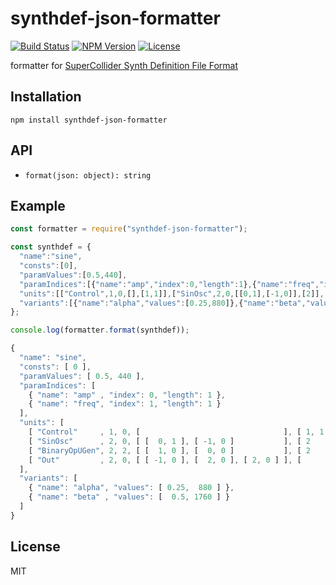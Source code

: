 # synthdef-json-formatter
[![Build Status](https://img.shields.io/travis/mohayonao/synthdef-json-formatter.svg?style=flat-square)](https://travis-ci.org/mohayonao/synthdef-json-formatter)
[![NPM Version](https://img.shields.io/npm/v/synthdef-json-formatter.svg?style=flat-square)](https://www.npmjs.org/package/synthdef-json-formatter)
[![License](https://img.shields.io/badge/license-MIT-brightgreen.svg?style=flat-square)](https://mohayonao.mit-license.org/)

formatter for [SuperCollider Synth Definition File Format](https://doc.sccode.org/Reference/Synth-Definition-File-Format.html)

## Installation

```
npm install synthdef-json-formatter
```

## API

- `format(json: object): string`

## Example

```js
const formatter = require("synthdef-json-formatter");

const synthdef = {
  "name":"sine",
  "consts":[0],
  "paramValues":[0.5,440],
  "paramIndices":[{"name":"amp","index":0,"length":1},{"name":"freq","index":1,"length":1}],
  "units":[["Control",1,0,[],[1,1]],["SinOsc",2,0,[[0,1],[-1,0]],[2]],["BinaryOpUGen",2,2,[[1,0],[0,0]],[2]],["Out",2,0,[[-1,0],[2,0],[2,0]],[]]],
  "variants":[{"name":"alpha","values":[0.25,880]},{"name":"beta","values":[0.5,1760]}]
};

console.log(formatter.format(synthdef));
```

```js
{
  "name": "sine",
  "consts": [ 0 ],
  "paramValues": [ 0.5, 440 ],
  "paramIndices": [
    { "name": "amp" , "index": 0, "length": 1 },
    { "name": "freq", "index": 1, "length": 1 }
  ],
  "units": [
    [ "Control"     , 1, 0, [                                ], [ 1, 1 ] ],
    [ "SinOsc"      , 2, 0, [ [  0, 1 ], [ -1, 0 ]           ], [ 2    ] ],
    [ "BinaryOpUGen", 2, 2, [ [  1, 0 ], [  0, 0 ]           ], [ 2    ] ],
    [ "Out"         , 2, 0, [ [ -1, 0 ], [  2, 0 ], [ 2, 0 ] ], [      ] ]
  ],
  "variants": [
    { "name": "alpha", "values": [ 0.25,  880 ] },
    { "name": "beta" , "values": [  0.5, 1760 ] }
  ]
}
```

## License

MIT
